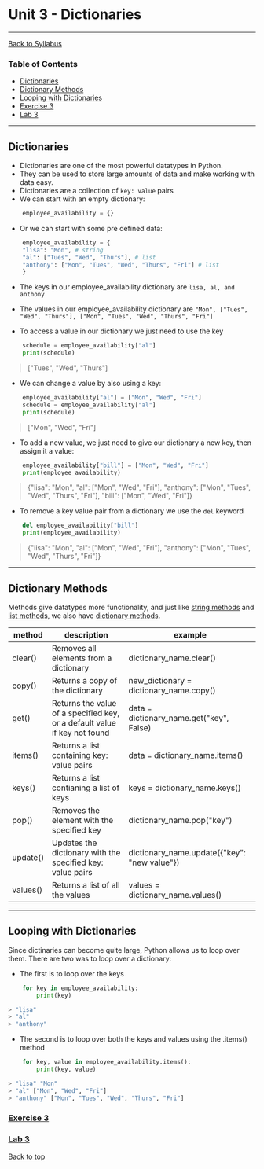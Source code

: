 # <a id="top"></a>Unit 3 - Dictionaries

---

[Back to Syllabus](https://github.com/PdxCodeGuild/Programming102#top)

### Table of Contents

- [Dictionaries](#dictionaries)
- [Dictionary Methods](#methods)
- [Looping with Dictionaries](#loops)
- [Exercise 3](https://github.com/PdxCodeGuild/Programming102/blob/master/exercises/exercise4.md)
- [Lab 3](https://github.com/PdxCodeGuild/Programming102/blob/master/labs/lab3.md)

---

## <a id="dictionaries"></a>Dictionaries

- Dictionaries are one of the most powerful datatypes in Python.
- They can be used to store large amounts of data and make working with data easy.
- Dictionaries are a collection of `key: value` pairs
- We can start with an empty dictionary:

```python
    employee_availability = {}
```

- Or we can start with some pre defined data:

```python
    employee_availability = {
    "lisa": "Mon", # string
    "al": ["Tues", "Wed", "Thurs"], # list
    "anthony": ["Mon", "Tues", "Wed", "Thurs", "Fri"] # list
    }
```

- The keys in our employee_availability dictionary are `lisa, al, and anthony`
- The values in our employee_availability dictionary are `"Mon", ["Tues", "Wed", "Thurs"], ["Mon", "Tues", "Wed", "Thurs", "Fri"]`

- To access a value in our dictionary we just need to use the key

```python
    schedule = employee_availability["al"]
    print(schedule)
```

> ["Tues", "Wed", "Thurs"]

- We can change a value by also using a key:

```python
    employee_availability["al"] = ["Mon", "Wed", "Fri"]
    schedule = employee_availability["al"]
    print(schedule)
```

> ["Mon", "Wed", "Fri"]

- To add a new value, we just need to give our dictionary a new key, then assign it a value:

```python
    employee_availability["bill"] = ["Mon", "Wed", "Fri"]
    print(employee_availability)
```

> {"lisa": "Mon", "al": ["Mon", "Wed", "Fri"], "anthony": ["Mon", "Tues", "Wed", "Thurs", "Fri"], "bill": ["Mon", "Wed", "Fri"]}

- To remove a key value pair from a dictionary we use the `del` keyword

```python
    del employee_availability["bill"]
    print(employee_availability)
```

> {"lisa": "Mon", "al": ["Mon", "Wed", "Fri"], "anthony": ["Mon", "Tues", "Wed", "Thurs", "Fri"]}

---

## <a id="methods"></a>Dictionary Methods

Methods give datatypes more functionality, and just like [string methods](https://www.w3schools.com/python/python_ref_string.asp) and [list methods](https://www.w3schools.com/python/python_ref_list.asp), we also have [dictionary methods](https://www.w3schools.com/python/python_ref_dictionary.asp).

| method   | description                                                               | example                                      |
| -------- | ------------------------------------------------------------------------- | -------------------------------------------- |
| clear()  | Removes all elements from a dictionary                                    | dictionary_name.clear()                      |
| copy()   | Returns a copy of the dictionary                                          | new_dictionary = dictionary_name.copy()      |
| get()    | Returns the value of a specified key, or a default value if key not found | data = dictionary_name.get("key", False)     |
| items()  | Returns a list containing key: value pairs                                | data = dictionary_name.items()               |
| keys()   | Returns a list contianing a list of keys                                  | keys = dictionary_name.keys()                |
| pop()    | Removes the element with the specified key                                | dictionary_name.pop("key")                   |
| update() | Updates the dictionary with the specified key: value pairs                | dictionary_name.update({"key": "new value"}) |
| values() | Returns a list of all the values                                          | values = dictionary_name.values()            |

---

## <a id="loops"></a>Looping with Dictionaries

Since dictinaries can become quite large, Python allows us to loop over them.
There are two was to loop over a dictionary:

- The first is to loop over the keys

```python
    for key in employee_availability:
        print(key)
```

```python
> "lisa"
> "al"
> "anthony"
```

- The second is to loop over both the keys and values using the .items() method

```python
    for key, value in employee_availability.items():
        print(key, value)
```

```python
> "lisa" "Mon"
> "al" ["Mon", "Wed", "Fri"]
> "anthony" ["Mon", "Tues", "Wed", "Thurs", "Fri"]
```

### [Exercise 3](https://github.com/PdxCodeGuild/Programming102/blob/master/exercises/exercise3.md)

### [Lab 3](https://github.com/PdxCodeGuild/Programming102/blob/master/labs/lab3.md)

[Back to top](#top)
